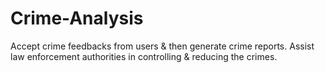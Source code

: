# Crime-Analysis
Accept crime feedbacks from users &amp; then generate crime reports. Assist law enforcement authorities in controlling &amp; reducing the crimes.
